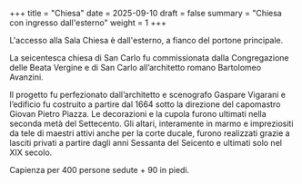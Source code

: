 +++
title = "Chiesa"
date = 2025-09-10
draft = false
summary = "Chiesa con ingresso dall'esterno"
weight = 1
+++

L'accesso alla Sala Chiesa è dall'esterno, a fianco del portone principale.

La seicentesca chiesa di San Carlo fu commissionata dalla Congregazione delle
Beata Vergine e di San Carlo all’architetto romano Bartolomeo Avanzini.

Il progetto fu perfezionato dall’architetto e scenografo Gaspare Vigarani e
l’edificio fu costruito a partire dal 1664 sotto la direzione del capomastro
Giovan Pietro Piazza. Le decorazioni e la cupola furono ultimati nella seconda
metà del Settecento. Gli altari, interamente in marmo e impreziositi da tele di
maestri attivi anche per la corte ducale, furono realizzati grazie a lasciti
privati a partire dagli anni Sessanta del Seicento e ultimati solo nel XIX
secolo.

Capienza per 400 persone sedute + 90 in piedi.
